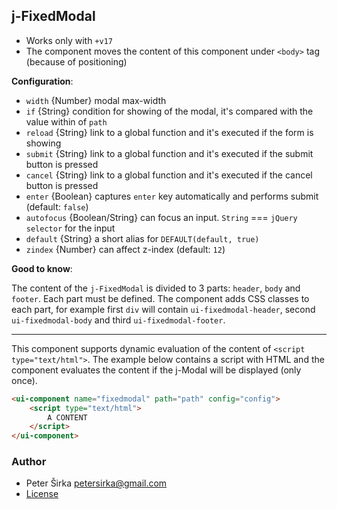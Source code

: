 ## j-FixedModal

- Works only with `+v17`
- The component moves the content of this component under `<body>` tag (because of positioning)

__Configuration__:

- `width` {Number} modal max-width
- `if` {String} condition for showing of the modal, it's compared with the value within of `path`
- `reload` {String} link to a global function and it's executed if the form is showing
- `submit` {String} link to a global function and it's executed if the submit button is pressed
- `cancel` {String} link to a global function and it's executed if the cancel button is pressed
- `enter` {Boolean} captures `enter` key automatically and performs submit (default: `false`)
- `autofocus` {Boolean/String} can focus an input. `String` === `jQuery selector` for the input
- `default` {String} a short alias for `DEFAULT(default, true)`
- `zindex` {Number} can affect z-index (default: `12`)

__Good to know__:

The content of the `j-FixedModal` is divided to 3 parts: `header`, `body` and `footer`. Each part must be defined. The component adds CSS classes to each part, for example first `div` will contain `ui-fixedmodal-header`, second `ui-fixedmodal-body` and third `ui-fixedmodal-footer`.

---

This component supports dynamic evaluation of the content of `<script type="text/html">`. The example below contains a script with HTML and the component evaluates the content if the j-Modal will be displayed (only once).

```html
<ui-component name="fixedmodal" path="path" config="config">
	<script type="text/html">
		A CONTENT
	</script>
</ui-component>
```

### Author

- Peter Širka <petersirka@gmail.com>
- [License](https://www.totaljs.com/license/)